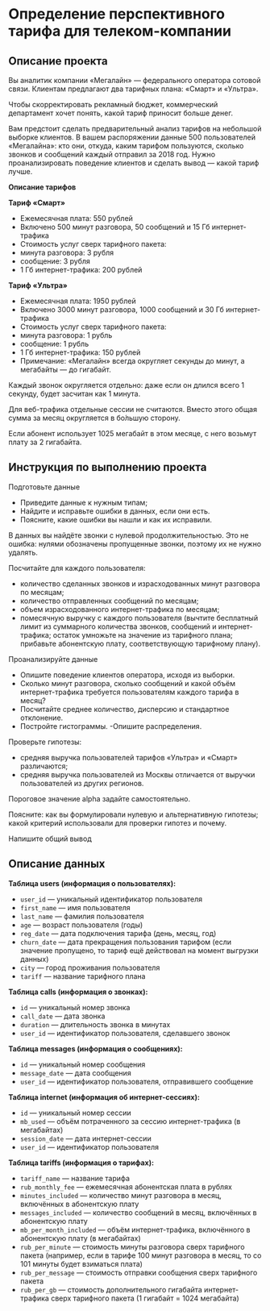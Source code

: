 # Определение перспективного тарифа для телеком-компании

## Описание проекта

Вы аналитик компании «Мегалайн» — федерального оператора сотовой связи. Клиентам предлагают два тарифных плана: «Смарт» и «Ультра». 

Чтобы скорректировать рекламный бюджет, коммерческий департамент хочет понять, какой тариф приносит больше денег. 

Вам предстоит сделать предварительный анализ тарифов на небольшой выборке клиентов. В вашем распоряжении данные 500 пользователей «Мегалайна»: кто они, откуда, каким тарифом пользуются, сколько звонков и сообщений каждый отправил за 2018 год. Нужно проанализировать поведение клиентов и сделать вывод — какой тариф лучше.

**Описание тарифов**

**Тариф «Смарт»**
- Ежемесячная плата: 550 рублей
- Включено 500 минут разговора, 50 сообщений и 15 Гб интернет-трафика
- Стоимость услуг сверх тарифного пакета:
- минута разговора: 3 рубля
- сообщение: 3 рубля
- 1 Гб интернет-трафика: 200 рублей

**Тариф «Ультра»**
- Ежемесячная плата: 1950 рублей
- Включено 3000 минут разговора, 1000 сообщений и 30 Гб интернет-трафика
- Стоимость услуг сверх тарифного пакета:
- минута разговора: 1 рубль
- сообщение: 1 рубль
- 1 Гб интернет-трафика: 150 рублей
- Примечание: «Мегалайн» всегда округляет секунды до минут, а мегабайты — до гигабайт.

Каждый звонок округляется отдельно: даже если он длился всего 1 секунду, будет засчитан как 1 минута.

Для веб-трафика отдельные сессии не считаются. Вместо этого общая сумма за месяц округляется в бо́льшую сторону.

Если абонент использует 1025 мегабайт в этом месяце, с него возьмут плату за 2 гигабайта.

## Инструкция по выполнению проекта

Подготовьте данные 
- Приведите данные к нужным типам; 
- Найдите и исправьте ошибки в данных, если они есть. 
- Поясните, какие ошибки вы нашли и как их исправили. 

В данных вы найдёте звонки с нулевой продолжительностью. Это не ошибка: нулями обозначены пропущенные звонки, поэтому их не нужно удалять. 

Посчитайте для каждого пользователя: 
- количество сделанных звонков и израсходованных минут разговора по месяцам; 
- количество отправленных сообщений по месяцам; 
- объем израсходованного интернет-трафика по месяцам; 
- помесячную выручку с каждого пользователя (вычтите бесплатный лимит из суммарного количества звонков, сообщений и интернет-трафика; остаток умножьте на значение из тарифного плана; прибавьте абонентскую плату, соответствующую тарифному плану).

Проанализируйте данные 
- Опишите поведение клиентов оператора, исходя из выборки. 
- Сколько минут разговора, сколько сообщений и какой объём интернет-трафика требуется пользователям каждого тарифа в месяц? 
- Посчитайте среднее количество, дисперсию и стандартное отклонение. 
- Постройте гистограммы. 
-Опишите распределения.

Проверьте гипотезы:
- средняя выручка пользователей тарифов «Ультра» и «Смарт» различаются; 
- средняя выручка пользователей из Москвы отличается от выручки пользователей из других регионов. 

Пороговое значение alpha задайте самостоятельно. 

Поясните: как вы формулировали нулевую и альтернативную гипотезы; какой критерий использовали для проверки гипотез и почему.

Напишите общий вывод 

## Описание данных 

**Таблица users (информация о пользователях):**
- `user_id` — уникальный идентификатор пользователя
- `first_name` — имя пользователя
- `last_name` — фамилия пользователя
- `age` — возраст пользователя (годы)
- `reg_date` — дата подключения тарифа (день, месяц, год)
- `churn_date` — дата прекращения пользования тарифом (если значение пропущено, то тариф ещё действовал на момент выгрузки данных)
- `city` — город проживания пользователя
- `tariff` — название тарифного плана

**Таблица calls (информация о звонках):**
- `id` — уникальный номер звонка
- `call_date` — дата звонка
- `duration` — длительность звонка в минутах
- `user_id` — идентификатор пользователя, сделавшего звонок

**Таблица messages (информация о сообщениях):**
- `id` — уникальный номер сообщения
- `message_date` — дата сообщения
- `user_id` — идентификатор пользователя, отправившего сообщение

**Таблица internet (информация об интернет-сессиях):**
- `id` — уникальный номер сессии
- `mb_used` — объём потраченного за сессию интернет-трафика (в мегабайтах)
- `session_date` — дата интернет-сессии
- `user_id` — идентификатор пользователя

**Таблица tariffs (информация о тарифах):**
- `tariff_name` — название тарифа
- `rub_monthly_fee` — ежемесячная абонентская плата в рублях
- `minutes_included` — количество минут разговора в месяц, включённых в абонентскую плату
- `messages_included` — количество сообщений в месяц, включённых в абонентскую плату
- `mb_per_month_included` — объём интернет-трафика, включённого в абонентскую плату (в мегабайтах)
- `rub_per_minute` — стоимость минуты разговора сверх тарифного пакета (например, если в тарифе 100 минут разговора в месяц, то со 101 минуты будет взиматься плата)
- `rub_per_message` — стоимость отправки сообщения сверх тарифного пакета
- `rub_per_gb` — стоимость дополнительного гигабайта интернет-трафика сверх тарифного пакета (1 гигабайт = 1024 мегабайта)
